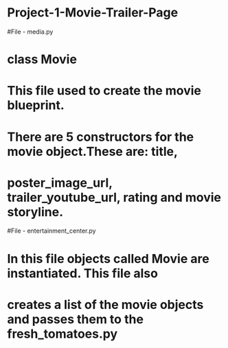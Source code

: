 # Project-1-Movie-Trailer-Page
#File - media.py
#    class Movie
#    This file used to create the movie blueprint.
#    There are 5 constructors for the movie object.These are: title,
#    poster_image_url, trailer_youtube_url, rating and movie storyline.
#File - entertainment_center.py
#    In this file objects called Movie are instantiated. This file also
#    creates a list of the movie objects and passes them to the fresh_tomatoes.py
